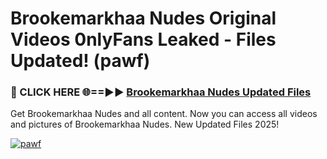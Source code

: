 # Brookemarkhaa Nudes Original Videos 0nlyFans Leaked - Files Updated! (pawf)

<h3>🔴 CLICK HERE 🌐==►► <a href="https://tinyurl.com/5h6xmrr3" rel="nofollow">Brookemarkhaa Nudes Updated Files</a></h3>

Get Brookemarkhaa Nudes and all content. Now you can access all videos and pictures of Brookemarkhaa Nudes. New Updated Files 2025!

[![pawf](https://i.imgur.com/KVD873Z.gif)](https://tinyurl.com/5h6xmrr3)
